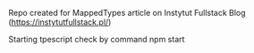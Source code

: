 Repo created for MappedTypes article on Instytut Fullstack Blog (https://instytutfullstack.pl/)

Starting  tpescript check by command npm start
